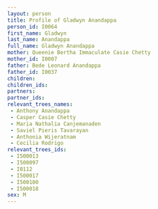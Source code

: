 ```yaml
---
layout: person
title: Profile of Gladwyn Anandappa
person_id: I0064
first_name: Gladwyn
last_name: Anandappa
full_name: Gladwyn Anandappa
mother: Queenie Bertha Immaculate Casie Chetty
mother_id: I0007
father: Bede Leonard Anandappa
father_id: I0037
children:
children_ids:
partners:
partner_ids:
relevant_trees_names:
 - Anthony Anandappa
 - Casper Casie Chetty
 - Maria Nathalia Canjemanaden
 - Saviel Pieris Tavarayan
 - Anthonia Wijeratnam
 - Cecilia Rodrigo
relevant_trees_ids:
 - I500013
 - I500097
 - I0112
 - I500017
 - I500100
 - I500018
sex: M
---
```


